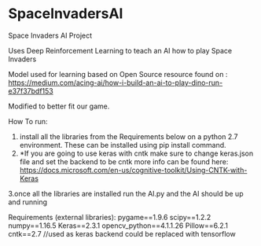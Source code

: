 # SpaceInvadersAI

Space Invaders AI Project

Uses Deep Reinforcement Learning to teach an AI how to play Space Invaders

Model used for learning based on Open Source resource found on : https://medium.com/acing-ai/how-i-build-an-ai-to-play-dino-run-e37f37bdf153

Modified to better fit our game.

How To run: 
1. install all the libraries from the Requirements below on a python 2.7 environment. These can be installed using pip install command.
2. *If you are going to use keras with cntk make sure to change keras.json file and set the backend to be cntk more info can be found here:
https://docs.microsoft.com/en-us/cognitive-toolkit/Using-CNTK-with-Keras

3.once all the libraries are installed run the AI.py and the AI should be up and running 


Requirements (external libraries):
pygame==1.9.6
scipy==1.2.2
numpy==1.16.5
Keras==2.3.1
opencv_python==4.1.1.26
Pillow==6.2.1
cntk==2.7 //used as keras backend could be replaced with tensorflow 
